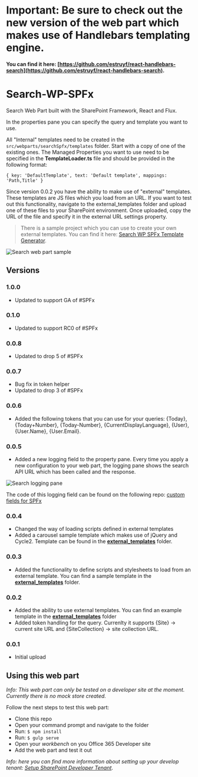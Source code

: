 # Important: Be sure to check out the new version of the web part which makes use of Handlebars templating engine.

**You can find it here: [https://github.com/estruyf/react-handlebars-search](https://github.com/estruyf/react-handlebars-search).**

# Search-WP-SPFx

Search Web Part built with the SharePoint Framework, React and Flux.

In the properties pane you can specify the query and template you want to use.

All "Internal" templates need to be created in the `src/webparts/searchSpfx/templates` folder. Start with a copy of one of the existing ones. The Managed Properties you want to use need to be specified in the **TemplateLoader.ts** file and should be provided in the following format:

```{ key: 'DefaultTemplate', text: 'Default template', mappings: 'Path,Title' }```

Since version 0.0.2 you have the ability to make use of "external" templates. These templates are JS files which you load from an URL. If you want to test out this functionality, navigate to the external_templates folder and upload one of these files to your SharePoint environment. Once uploaded, copy the URL of the file and specify it in the external URL settings property.

> There is a sample project which you can use to create your own external templates. You can find it here: [Search WP SPFx Template Generator](https://github.com/estruyf/search-wp-spfx-templategenerator).

![Search web part sample](./images/search-wp-spfx-external-template.gif)

## Versions
### 1.0.0
- Updated to support GA of #SPFx

### 0.1.0
- Updated to support RC0 of #SPFx

### 0.0.8
- Updated to drop 5 of #SPFx

### 0.0.7
- Bug fix in token helper
- Updated to drop 3 of #SPFx

### 0.0.6
- Added the following tokens that you can use for your queries: {Today}, {Today+Number}, {Today-Number}, {CurrentDisplayLanguage}, {User}, {User.Name}, {User.Email}.

### 0.0.5
- Added a new logging field to the property pane. Every time you apply a new configuration to your web part, the logging pane shows the search API URL which has been called and the response.

![Search logging pane](./images/search-wp-spfx-logging.gif)

The code of this logging field can be found on the following repo: [custom fields for SPFx](https://github.com/estruyf/custom-fields-spfx)

### 0.0.4
- Changed the way of loading scripts defined in external templates
- Added a carousel sample template which makes use of jQuery and Cycle2. Template can be found in the [**external_templates**](./external_templates) folder.

### 0.0.3
- Added the functionality to define scripts and stylesheets to load from an external template. You can find a sample template in the [**external_templates**](./external_templates) folder.

### 0.0.2
- Added the ability to use external templates. You can find an example template in the [**external_templates**](./external_templates) folder
- Added token handling for the query. Currenlty it supports {Site} -> current site URL and {SiteCollection} -> site collection URL.

### 0.0.1
- Initial upload

## Using this web part
*Info: This web part can only be tested on a developer site at the moment. Currently there is no mock store created.*

Follow the next steps to test this web part:
- Clone this repo
- Open your command prompt and navigate to the folder
- Run: `$ npm install`
- Run: `$ gulp serve`
- Open your *workbench* on you Office 365 Developer site
- Add the web part and test it out

*Info: here you can find more information about setting up your develop tenant: [Setup SharePoint Developer Tenant](https://github.com/SharePoint/sp-dev-docs/wiki/Setup-SharePoint-Tenant)*.
